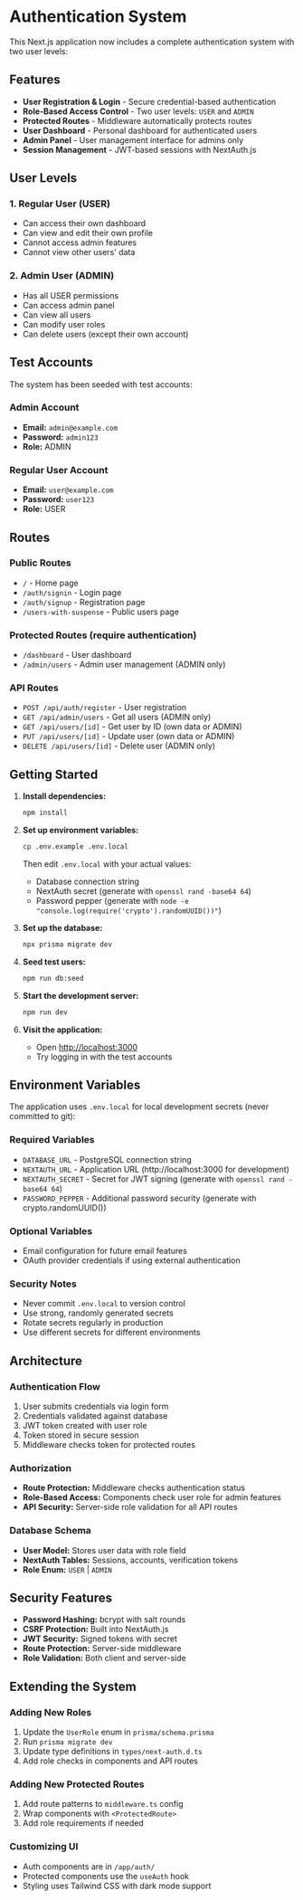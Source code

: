# Authentication System

This Next.js application now includes a complete authentication system with two user levels:

## Features

- **User Registration & Login** - Secure credential-based authentication
- **Role-Based Access Control** - Two user levels: `USER` and `ADMIN`
- **Protected Routes** - Middleware automatically protects routes
- **User Dashboard** - Personal dashboard for authenticated users
- **Admin Panel** - User management interface for admins only
- **Session Management** - JWT-based sessions with NextAuth.js

## User Levels

### 1. Regular User (USER)
- Can access their own dashboard
- Can view and edit their own profile
- Cannot access admin features
- Cannot view other users' data

### 2. Admin User (ADMIN)
- Has all USER permissions
- Can access admin panel
- Can view all users
- Can modify user roles
- Can delete users (except their own account)

## Test Accounts

The system has been seeded with test accounts:

### Admin Account
- **Email:** `admin@example.com`
- **Password:** `admin123`
- **Role:** ADMIN

### Regular User Account
- **Email:** `user@example.com`
- **Password:** `user123`
- **Role:** USER

## Routes

### Public Routes
- `/` - Home page
- `/auth/signin` - Login page
- `/auth/signup` - Registration page
- `/users-with-suspense` - Public users page

### Protected Routes (require authentication)
- `/dashboard` - User dashboard
- `/admin/users` - Admin user management (ADMIN only)

### API Routes
- `POST /api/auth/register` - User registration
- `GET /api/admin/users` - Get all users (ADMIN only)
- `GET /api/users/[id]` - Get user by ID (own data or ADMIN)
- `PUT /api/users/[id]` - Update user (own data or ADMIN)
- `DELETE /api/users/[id]` - Delete user (ADMIN only)

## Getting Started

1. **Install dependencies:**
   ```bash
   npm install
   ```

2. **Set up environment variables:**
   ```bash
   cp .env.example .env.local
   ```
   Then edit `.env.local` with your actual values:
   - Database connection string
   - NextAuth secret (generate with `openssl rand -base64 64`)
   - Password pepper (generate with `node -e "console.log(require('crypto').randomUUID())"`)

3. **Set up the database:**
   ```bash
   npx prisma migrate dev
   ```

4. **Seed test users:**
   ```bash
   npm run db:seed
   ```

5. **Start the development server:**
   ```bash
   npm run dev
   ```

6. **Visit the application:**
   - Open [http://localhost:3000](http://localhost:3000)
   - Try logging in with the test accounts

## Environment Variables

The application uses `.env.local` for local development secrets (never committed to git):

### Required Variables
- `DATABASE_URL` - PostgreSQL connection string
- `NEXTAUTH_URL` - Application URL (http://localhost:3000 for development)
- `NEXTAUTH_SECRET` - Secret for JWT signing (generate with `openssl rand -base64 64`)
- `PASSWORD_PEPPER` - Additional password security (generate with crypto.randomUUID())

### Optional Variables
- Email configuration for future email features
- OAuth provider credentials if using external authentication

### Security Notes
- Never commit `.env.local` to version control
- Use strong, randomly generated secrets
- Rotate secrets regularly in production
- Use different secrets for different environments

## Architecture

### Authentication Flow
1. User submits credentials via login form
2. Credentials validated against database
3. JWT token created with user role
4. Token stored in secure session
5. Middleware checks token for protected routes

### Authorization
- **Route Protection:** Middleware checks authentication status
- **Role-Based Access:** Components check user role for admin features
- **API Security:** Server-side role validation for all API routes

### Database Schema
- **User Model:** Stores user data with role field
- **NextAuth Tables:** Sessions, accounts, verification tokens
- **Role Enum:** `USER` | `ADMIN`

## Security Features

- **Password Hashing:** bcrypt with salt rounds
- **CSRF Protection:** Built into NextAuth.js
- **JWT Security:** Signed tokens with secret
- **Route Protection:** Server-side middleware
- **Role Validation:** Both client and server-side

## Extending the System

### Adding New Roles
1. Update the `UserRole` enum in `prisma/schema.prisma`
2. Run `prisma migrate dev`
3. Update type definitions in `types/next-auth.d.ts`
4. Add role checks in components and API routes

### Adding New Protected Routes
1. Add route patterns to `middleware.ts` config
2. Wrap components with `<ProtectedRoute>`
3. Add role requirements if needed

### Customizing UI
- Auth components are in `/app/auth/`
- Protected components use the `useAuth` hook
- Styling uses Tailwind CSS with dark mode support
